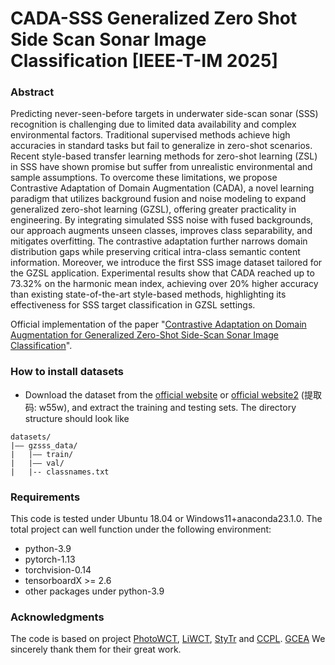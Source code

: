 # CADA-SSS Generalized Zero Shot Side Scan Sonar Image Classification [IEEE-T-IM 2025]

### Abstract
Predicting never-seen-before targets in underwater side-scan sonar (SSS) recognition is challenging due to limited data availability and complex environmental factors. Traditional supervised methods achieve high accuracies in standard tasks but fail to generalize in zero-shot scenarios. Recent style-based transfer learning methods for zero-shot learning (ZSL) in SSS have shown promise but suffer from unrealistic environmental and sample assumptions. To overcome these limitations, we propose Contrastive Adaptation of Domain Augmentation (CADA), a novel learning paradigm that utilizes background fusion and noise modeling to expand generalized zero-shot learning (GZSL), offering greater practicality in engineering. By integrating simulated SSS noise with fused backgrounds, our approach augments unseen classes, improves class separability, and mitigates overfitting. The contrastive adaptation further narrows domain distribution gaps while preserving critical intra-class semantic content information. Moreover, we introduce the first SSS image dataset tailored for the GZSL application. Experimental results show that CADA reached up to 73.32% on the harmonic mean index, achieving over 20% higher accuracy than existing state-of-the-art style-based methods, highlighting its effectiveness for SSS target classification in GZSL settings.

Official implementation of the paper "[Contrastive Adaptation on Domain Augmentation for Generalized Zero-Shot Side-Scan Sonar Image Classification](https://ieeexplore.ieee.org/abstract/document/10925503)".

### How to install datasets
- Download the dataset from the [official website](https://drive.google.com/file/d/1OJ-co80Htd3kuVmmccFZMUKyzQ0m5hsu/view?usp=sharing) or [official website2](https://pan.baidu.com/s/1cR37T3xdU-i47gajs3rtGg) (提取码: w55w), and extract the training and testing sets. The directory structure should look like
```
datasets/
|–– gzsss_data/
|   |–– train/
|   |–– val/
|   |-- classnames.txt
```

### Requirements
This code is tested under Ubuntu 18.04 or Windows11+anaconda23.1.0. The total project can well function under the following environment:
* python-3.9
* pytorch-1.13
* torchvision-0.14
* tensorboardX >= 2.6
* other packages under python-3.9

### Acknowledgments
The code is based on project [PhotoWCT](https://github.com/svjack/PhotoWCT), [LiWCT](https://github.com/guizilaile23/ZSL-SSS), [StyTr](https://github.com/diyiiyiii/StyTR-2) and [CCPL](https://github.com/JarrentWu1031/CCPL). [GCEA](https://github.com/baizhongyu/GCEANet) We sincerely thank them for their great work.
